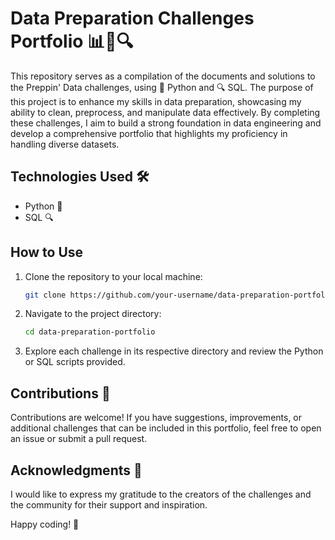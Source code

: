 # Data Preparation Challenges Portfolio 📊🐍🔍

This repository serves as a compilation of the documents and solutions to the Preppin' Data challenges, using 🐍 Python and 🔍 SQL. The purpose of this project is to enhance my skills in data preparation, showcasing my ability to clean, preprocess, and manipulate data effectively. By completing these challenges, I aim to build a strong foundation in data engineering and develop a comprehensive portfolio that highlights my proficiency in handling diverse datasets.

## Technologies Used 🛠️

- Python 🐍
- SQL 🔍

## How to Use

1. Clone the repository to your local machine:

   ```bash
   git clone https://github.com/your-username/data-preparation-portfolio.git

2. Navigate to the project directory:

   ```bash
   cd data-preparation-portfolio

3. Explore each challenge in its respective directory and review the Python or SQL scripts provided.

## Contributions 🤝
Contributions are welcome! If you have suggestions, improvements, or additional challenges that can be included in this portfolio, feel free to open an issue or submit a pull request.

## Acknowledgments 🙌
I would like to express my gratitude to the creators of the challenges and the community for their support and inspiration.

Happy coding! 🚀
